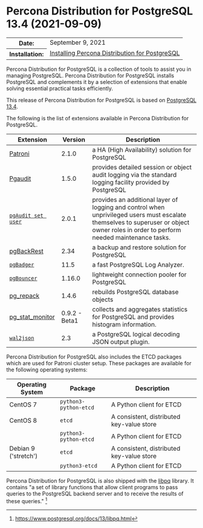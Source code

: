 # Percona Distribution for PostgreSQL 13.4 (2021-09-09)

<table class="docutils field-list" frame="void" rules="none">
  <colgroup>
    <col class="field-name">
    <col class="field-body">
  </colgroup>
  <tbody valign="top">
    <tr class="field-odd field">
      <th class="field-name">Date:</th>
      <td class="field-body">September 9, 2021</td>
    </tr>
    <tr class="field-even field">
      <th class="field-name">Installation:</th>
      <td class="field-body">
        <a class="reference external" href="https://www.percona.com/doc/postgresql/13/installing.html#">Installing Percona Distribution for PostgreSQL</a></td>
    </tr>
  </tbody>
</table> 


Percona Distribution for PostgreSQL is a collection of tools to assist you in managing PostgreSQL. Percona Distribution for PostgreSQL
installs PostgreSQL and complements it by a selection of extensions that
enable solving essential practical tasks efficiently.

This release of Percona Distribution for PostgreSQL is based on [PostgreSQL 13.4](https://www.postgresql.org/docs/release/13.4/).

The following is the list of extensions available in Percona Distribution for PostgreSQL.

| Extension           | Version        | Description                  |
| ------------------- | -------------- | ---------------------------- |
| [Patroni](https://patroni.readthedocs.io/en/latest/) | 2.1.0 | a HA (High Availability) solution for PostgreSQL |
| [Pgaudit](https://www.pgaudit.org/)             | 1.5.0   | provides detailed session or object audit logging via the standard logging facility provided by PostgreSQL                |
|[`pgAudit set user`](https://github.com/pgaudit/set_user)| 2.0.1|  provides an additional layer of logging and control when unprivileged users must escalate themselves to superuser or object owner roles in order to perform needed maintenance tasks.|
| [pgBackRest](https://pgbackrest.org/)           | 2.34    | a backup and restore solution for PostgreSQL       |
|[`pgBadger`](https://github.com/darold/pgbadger) | 11.5       | a fast PostgreSQL Log Analyzer.|
|[`pgBouncer`](https://www.pgbouncer.org/) | 1.16.0 | lightweight connection pooler for PostgreSQL|
| [pg_repack](https://github.com/reorg/pg_repack) | 1.4.6   | rebuilds PostgreSQL database objects           |
| [pg_stat_monitor](https://github.com/percona/pg_stat_monitor)| 0.9.2 - Beta1 | collects and aggregates statistics for PostgreSQL and provides histogram information.       |
|[`wal2json`](https://github.com/eulerto/wal2json) |2.3        | a PostgreSQL logical decoding JSON output plugin.|

Percona Distribution for PostgreSQL also includes the ETCD packages which are used for Patroni cluster setup. These packages are available for the following operating systems:

|  Operating System |Package               | Description                  |
| ------------------- | ---------------------| ---------------------------- |
| CentOS 7            |`python3-python-etcd` | A Python client for ETCD     |
| CentOS 8            | `etcd`               | A consistent, distributed key-value store|
|                     | `python3-python-etcd`| A Python client for ETCD     |
| Debian 9 ('stretch')| `etcd`               | A consistent, distributed key-value store|
|                     | `python3-etcd`       | A Python client for ETCD     |

                                                      
Percona Distribution for PostgreSQL is also shipped with the [libpq](https://www.postgresql.org/docs/13/libpq.html) library. It contains "a set of
library functions that allow client programs to pass queries to the PostgreSQL
backend server and to receive the results of these queries." [^1]


[^1]: https://www.postgresql.org/docs/13/libpq.html
